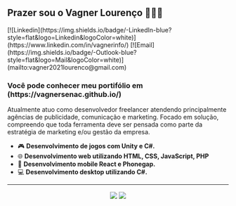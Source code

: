 <h2>Prazer sou o Vagner Lourenço  🧑🏽‍💻</h2>
[![Linkedin](https://img.shields.io/badge/-LinkedIn-blue?style=flat&logo=Linkedin&logoColor=white)](https://www.linkedin.com/in/vagnerinfo/)
[![Email](https://img.shields.io/badge/-Outlook-blue?style=flat&logo=Mail&logoColor=white)](mailto:vagner2021lourenco@gmail.com)
<h3>Você pode conhecer meu portifólio em (https://vagnersenac.github.io/)</h3>
Atualmente atuo como desenvolvedor freelancer atendendo principalmente agências de publicidade, comunicação e marketing. Focado em solução, compreendo que toda ferramenta deve ser pensada como parte da estratégia de marketing e/ou gestão da empresa.

- 🎮 <b>Desenvolvimento de jogos com Unity e C#.</b>
- 🌐 <b>Desenvolvimento web utilizando HTML, CSS, JavaScript, PHP </b>
- 📱  <b>Desenvolvimento mobile React e Phonegap.</b>
- 💻 <b>Desenvolvimento desktop utilizando C#.</b>
<hr>
<p align="center"> 
  <img align="center" src="https://github-readme-stats.vercel.app/api?username=gutoffline&show_icons=true&layout=compact" />
  <img align="center" src="https://github-readme-stats.vercel.app/api/top-langs/?username=gutoffline&show_icons=true&layout=compact" />
</p>
